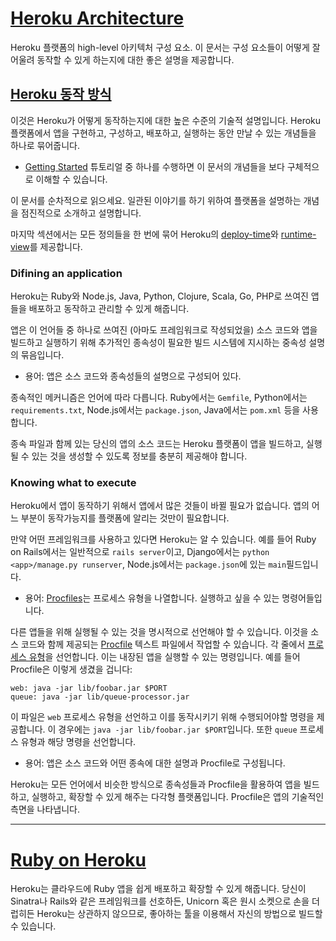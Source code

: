# [Heroku Architecture](https://devcenter.heroku.com/categories/heroku-architecture)

Heroku 플랫폼의 high-level 아키텍처 구성 요소. 이 문서는 구성 요소들이 어떻게 잘 어울려 동작할 수 있게 하는지에 대한 좋은 설명을 제공합니다.

## [Heroku 동작 방식](https://devcenter.heroku.com/articles/how-heroku-works)

이것은 Heroku가 어떻게 동작하는지에 대한 높은 수준의 기술적 설명입니다. Heroku 플랫폼에서 앱을 구현하고, 구성하고, 배포하고, 실행하는 동안 만날 수 있는 개념들을 하나로 묶어줍니다.

* [Getting Started](https://devcenter.heroku.com/start) 튜토리얼 중 하나를 수행하면 이 문서의 개념들을 보다 구체적으로 이해할 수 있습니다.

이 문서를 순차적으로 읽으세요. 일관된 이야기를 하기 위하여 플랫폼을 설명하는 개념을 점진적으로 소개하고 설명합니다.

마지막 섹션에서는 모든 정의들을 한 번에 묶어 Heroku의 [deploy-time](https://devcenter.heroku.com/articles/how-heroku-works#deploy)와 [runtime-view](https://devcenter.heroku.com/articles/how-heroku-works#runtime)를 제공합니다.

### Difining an application

Heroku는 Ruby와 Node.js, Java, Python, Clojure, Scala, Go, PHP로 쓰여진 앱들을 배포하고 동작하고 관리할 수 있게 해줍니다.

앱은 이 언어들 중 하나로 쓰여진 (아마도 프레임워크로 작성되었을) 소스 코드와 앱을 빌드하고 실행하기 위해 추가적인 종속성이 필요한 빌드 시스템에 지시하는 중속성 설명의 묶음입니다.

- 용어: 앱은 소스 코드와 종속성들의 설명으로 구성되어 있다.

종속적인 메커니즘은 언어에 따라 다릅니다. Ruby에서는 `Gemfile`, Python에서는 `requirements.txt`, Node.js에서는 `package.json`, Java에서는 `pom.xml` 등을 사용합니다.

종속 파일과 함께 있는 당신의 앱의 소스 코드는 Heroku 플랫폼이 앱을 빌드하고, 실행될 수 있는 것을 생성할 수 있도록 정보를 충분히 제공해야 합니다. 

### Knowing what to execute

Heroku에서 앱이 동작하기 위해서 앱에서 많은 것들이 바뀔 필요가 없습니다. 앱의 어느 부분이 동작가능지를 플랫폼에 알리는 것만이 필요합니다.

만약 어떤 프레임워크를 사용하고 있다면 Heroku는 알 수 있습니다. 예를 들어 Ruby on Rails에서는 일반적으로 `rails server`이고, Django에서는 `python <app>/manage.py runserver`, Node.js에서는 `package.json`에 있는 `main`필드입니다.

- 용어: [Procfiles](https://devcenter.heroku.com/articles/procfile)는 프로세스 유형을 나열합니다. 실행하고 싶을 수 있는 명령어들입니다.

다른 앱들을 위해 실행될 수 있는 것을 명시적으로 선언해야 할 수 있습니다. 이것을 소스 코드와 함께 제공되는 [Procfile](https://devcenter.heroku.com/articles/procfile) 텍스트 파일에서 작업할 수 있습니다. 각 줄에서 [프로세스 유형](https://devcenter.heroku.com/articles/process-model)을 선언합니다. 이는 내장된 앱을 실행할 수 있는 명령입니다. 예를 들어 Procfile은 이렇게 생겼을 겁니다:

```shell
web: java -jar lib/foobar.jar $PORT
queue: java -jar lib/queue-processor.jar
```

이 파일은 `web` 프로세스 유형을 선언하고 이를 동작시키기 위해 수행되어야할 명령을 제공합니다. 이 경우에는 `java -jar lib/foobar.jar $PORT`입니다. 또한 `queue` 프로세스 유형과 해당 명령을 선언합니다.

- 용어: 앱은 소스 코드와 어떤 종속에 대한 설명과 Procfile로 구성됩니다.

Heroku는 모든 언어에서 비슷한 방식으로 종속성들과 Procfile을 활용하여 앱을 빌드하고, 실행하고, 확장할 수 있게 해주는 다각형 플랫폼입니다. Procfile은 앱의 기술적인 측면을 나타냅니다.







---





# [Ruby on Heroku](https://devcenter.heroku.com/categories/ruby)

Heroku는 클라우드에 Ruby 앱을 쉽게 배포하고 확장할 수 있게 해줍니다. 당신이 Sinatra나 Rails와 같은 프레임워크를 선호하든, Unicorn 혹은 원시 소켓으로 손을 더럽히든 Heroku는 상관하지 않으므로, 좋아하는 툴을 이용해서 자신의 방법으로 빌드할 수 있습니다.